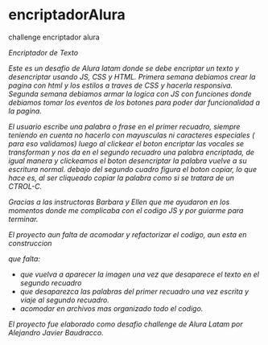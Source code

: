 # encriptadorAlura
challenge encriptador alura


<em/> Encriptador de Texto <em/>

Este es un desafio de Alura latam donde se debe encriptar un texto y desencriptar
usando JS, CSS y HTML.
Primera semana debiamos crear la pagina con html y los estilos a traves de CSS y 
hacerla responsiva.
Segunda semana debiamos armar la logica con JS con funciones donde debiamos tomar
los eventos de los botones para poder dar funcionalidad a la pagina.

El usuario escribe una palabra o frase en el primer recuadro, siempre teniendo
en cuenta no hacerlo con mayusculas ni caracteres especiales ( para eso validamos)
luego al clickear el boton encriptar las vocales se transforman y nos da en el
segundo recuadro una palabra encriptada, de igual manera y clickeamos el boton
desencriptar la palabra vuelve a su escritura normal. debajo del segundo cuadro
figura el boton copiar, lo que hace es, al ser cliqueado copiar la palabra como
si se tratara de un CTROL-C.

Gracias a las instructoras Barbara y Ellen que me ayudaron en los momentos donde
me complicaba con el codigo JS y por guiarme para terminar.

El proyecto aun falta de acomodar y refactorizar el codigo, aun esta en construccion

que falta:
+ que vuelva a aparecer la imagen una vez que desaparece el texto en el segundo
recuadro
+ que desaparezca las palabras del primer recuadro una vez escrita y viaje al segundo
recuadro.
+ acomodar en archivos mas organizado todo el codigo.

El proyecto fue elaborado como desafio challenge de Alura Latam por Alejandro Javier Baudracco.
